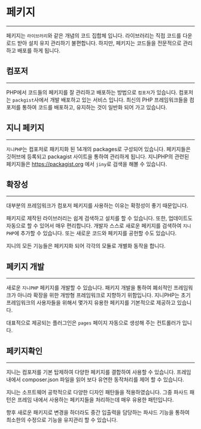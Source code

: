 # 페키지
---
페키지는 `라이브러리`와 같은 개념의 코드 집합체 입니다. 라이브러리는 직접 코드를 다운로드 받아 설치 유지 관리하기 불편합니다.
하지만, 페키지는 코드들을 전문적으로 관리하고 배포를 하게 됩니다.

## 컴포저
---
PHP에서 코드들의 페키지를 잘 관리하고 배포하는 방법으로 `컴포저`가 있습니다. 컴포저는 `packgist`사에서 개발 배포하고 있는 서비스 입니다.
최신의 PHP 프레임워크들을 컴포저를 통하여 코드를 배포하고, 유지하는 것이 일반화 되어 가고 있습니다.

## 지니 페키지
---
`지니PHP`는 컴포저로 패키지화 된 14개의 packages로 구성되어 있습니다. 페키지들은 깃허브에 등록되고 packagist 사이트을 통하여 관리하게 됩니다.
지니PHP의 관련된 페키지들은 https://packagist.org 에서 `jiny`로 검색을 해볼 수 있습니다.


## 확장성
---
대부분의 프레임워크가 컴포저 페키지를 사용하는 이유는 확정성이 좋기 때문입니다.

패키지로 제작된 라이브러리는 쉽게 검색하고 설치를 할 수 있습니다. 또한, 업데이트도 자동으로 할 수 있어서 매우 편리합니다.
개발자 스스로 새로운 페키지를 검색하여 `지니PHP`에 추가할 수 있습니다. 또는 새로운 코드와 페키지를 공헌할 수도 있습니다.

지니의 모든 기능들은 페키지화 되어 각각의 모듈로 개별화 동작을 합니다.

## 페키지 개발
---
새로운 `지니PHP` 페키지를 개발할 수 있습니다. 패키지 개발을 통하여 폐쇠적인 프레임워크가 아니라 확장을 위한 개방형 프레임워크로 지향하기 위함입니다.
지니PHP는 초기 프레임워크의 사용자들을 위해서 몇가지 유용한 페키지를 기본적으로 제공하고 있습니다.

대표적으로 제공되는 플러그인은 `pages` 페이지 자동으로 생성해 주는 컨트롤러가 입니다.

## 페키지확인
---
지니는 컴포저를 기본 탑제하여 다양한 페키지를 결합하여 사용할 수 있습니다. 
프레임 내에서 composer.json 파일을 읽어 보다 유연한 동작처리를 제어 할 수 있습니다.

지니는 소프트웨어 공학적으로 다양한 디자인 패탄들을 적용하였습니다. 
그중 파사드 패턴은 프레임 내에서 사용하는 페키지들을 처리하는데 매우 유용한 패턴입니다.

향후 새로운 패키지로 변경을 하더라도 중간 입출력을 담당하는 파샤드 기능을 통하여 최소한의 수정으로 기능을 유지관리 할 수 있습니다.